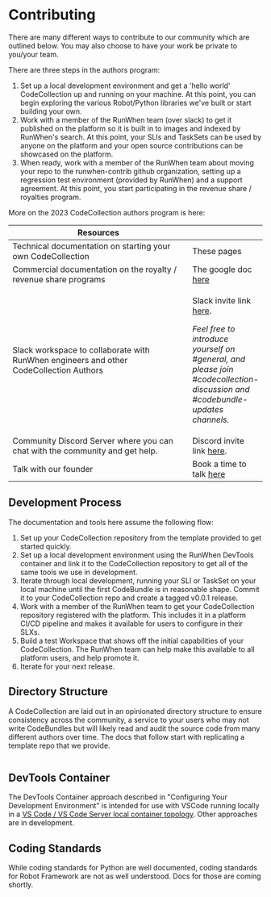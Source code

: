 # Contributing

There are many different ways to contribute to our community which are outlined below. You may also choose to have your work be private to you/your team.

There are three steps in the authors program:

1. Set up a local development environment and get a 'hello world' CodeCollection up and running on your machine.  At this point, you can begin exploring the various Robot/Python libraries we've built or start building your own.
2. Work with a member of the RunWhen team (over slack) to get it published on the platform so it is built in to images and indexed by RunWhen's search.  At this point, your SLIs and TaskSets can be used by anyone on the platform and your open source contributions can be showcased on the platform.
3. &#x20;When ready, work with a member of the RunWhen team about moving your repo to the runwhen-contrib github organization, setting up a regression test environment (provided by RunWhen) and a support agreement.  At this point, you start participating in the revenue share / royalties program.

More on the 2023 CodeCollection authors program is here:

<table><thead><tr><th width="401">Resources</th><th> </th></tr></thead><tbody><tr><td>Technical documentation on starting your own CodeCollection</td><td>These pages</td></tr><tr><td>Commercial documentation on the royalty / revenue share programs</td><td>The google doc <a href="https://docs.google.com/document/d/1oB1gEKvKhWQSyJ6AypeYOUpdqBTlGAE1Dflu7AECtyE/edit#heading=h.8w0xz5rsgbjo">here</a></td></tr><tr><td>Slack workspace to collaborate with RunWhen engineers and other CodeCollection Authors</td><td><p>Slack invite link <a href="https://join.slack.com/t/runwhen/shared_invite/zt-1l7t3tdzl-IzB8gXDsWtHkT8C5nufm2A">here</a>.  </p><p></p><p><em>Feel free to introduce yourself on #general, and please join #codecollection-discussion and #codebundle-updates channels.</em></p></td></tr><tr><td>Community Discord Server where you can chat with the community and get help.</td><td>Discord invite link <a href="https://discord.gg/Ut7Ws4rm8Q">here</a>.</td></tr><tr><td>Talk with our founder</td><td>Book a time to talk <a href="https://cal.mixmax.com/kyle-runwhen/cc-author">here</a></td></tr></tbody></table>

## Development Process

The documentation and tools here assume the following flow:

1. Set up your CodeCollection repository from the template provided to get started quickly.
2. Set up a local development environment using the RunWhen DevTools container and link it to the CodeCollection repository to get all of the same tools we use in development.
3. Iterate through local development, running your SLI or TaskSet on your local machine until the first CodeBundle is in reasonable shape.  Commit it to your CodeCollection repo and create a tagged v0.0.1 release.
4. Work with a member of the RunWhen team to get your CodeCollection repository registered with the platform.  This includes it in a platform CI/CD pipeline and makes it available for users to configure in their SLXs.
5. Build a test Workspace that shows off the initial capabilities of your CodeCollection.  The RunWhen team can help make this available to all platform users, and help promote it.
6. &#x20;Iterate for your next release.

## Directory Structure

A CodeCollection are laid out in an opinionated directory structure to ensure consistency across the community, a service to your users who may not write CodeBundles but will likely read and audit the source code from many different authors over time.  The docs that follow start with replicating a template repo that we provide.

<figure><img src="../.gitbook/assets/Screen Shot 2023-01-06 at 2.31.33 PM.png" alt=""><figcaption></figcaption></figure>

## DevTools Container

The DevTools Container approach described in "Configuring Your Development Environment" is intended for use with VSCode running locally in a [VS Code / VS Code Server local container topology](https://code.visualstudio.com/docs/devcontainers/containers).  Other approaches are in development.

## Coding Standards

While coding standards for Python are well documented, coding standards for Robot Framework are not as well understood.  Docs for those are coming shortly.
